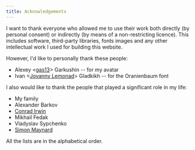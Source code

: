 ```yaml
---
title: Acknowledgements
---
```


I want to thank everyone who allowed me to use their work both directly (by
personal consent) or indirectly (by means of a non-restricting licence). This
includes software, third-party libraries, fonts images and any other
intellectual work I used for building this website.

However, I'd like to personally thank these people:

* Alexey \<[gas13](http://gas13.ru/en_index.php)\> Garkushin -- for my avatar
* Ivan \<[Jovanny Lemonad](http://jovanny.ru/)\> Gladkikh -- for the Oranienbaum
font

I also would like to thank the people that played a significant role in my life:

* My family
* Alexander Barkov
* [Conrad Irwin](http://cirw.in/)
* Mikhail Fedak
* Vladyslav Sypchenko
* [Simon Maynard](http://snmaynard.com/)

All the lists are in the alphabetical order.
